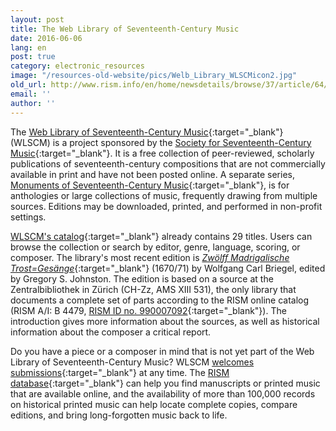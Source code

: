 ```yaml
---
layout: post
title: The Web Library of Seventeenth-Century Music
date: 2016-06-06
lang: en
post: true
category: electronic_resources
image: "/resources-old-website/pics/Welb_Library_WLSCMicon2.jpg"
old_url: http://www.rism.info/en/home/newsdetails/browse/37/article/64/the-web-library-of-seventeenth-century-music.html
email: ''
author: ''
---
```


The [Web Library of Seventeenth-Century Music](http://www.sscm-wlscm.org/){:target="_blank"} (WLSCM) is a project sponsored by the [Society for Seventeenth-Century Music](http://www.sscm-sscm.org/){:target="_blank"}. It is a free collection of peer-reviewed, scholarly publications of seventeenth-century compositions that are not commercially available in print and have not been posted online. A separate series, [Monuments of Seventeenth-Century Music](http://www.sscm-wlscm.org/monuments-of-seventeenth-century-music){:target="_blank"}, is for anthologies or large collections of music, frequently drawing from multiple sources. Editions may be downloaded, printed, and performed in non-profit settings.

[WLSCM's catalog](http://www.sscm-wlscm.org/main-catalogue/full-catalogue-list){:target="_blank"} already contains 29 titles. Users can browse the collection or search by editor, genre, language, scoring, or composer. The library's most recent edition is [_Zwölff Madrigalische Trost=Gesänge_](http://www.sscm-wlscm.org/main-catalogue/browse-by-composer/363-zwoelff-madrigalische-trost-gesaenge){:target="_blank"} (1670/71) by Wolfgang Carl Briegel, edited by Gregory S. Johnston. The edition is based on a source at the Zentralbibliothek in Zürich (CH-Zz, AMS XIII 531), the only library that documents a complete set of parts according to the RISM online catalog (RISM A/I: B 4479, [RISM ID no. 990007092](https://opac.rism.info/search?id=00000990007092){:target="_blank"}). The introduction gives more information about the sources, as well as historical information about the composer a critical report.

Do you have a piece or a composer in mind that is not yet part of the Web Library of Seventeenth-Century Music? WLSCM [welcomes submissions](http://www.sscm-wlscm.org/about-us/8-guidelines-for-contributors){:target="_blank"} at any time. The [RISM database](https://opac.rism.info/){:target="_blank"} can help you find manuscripts or printed music that are available online, and the availability of more than 100,000 records on historical printed music can help locate complete copies, compare editions, and bring long-forgotten music back to life.
